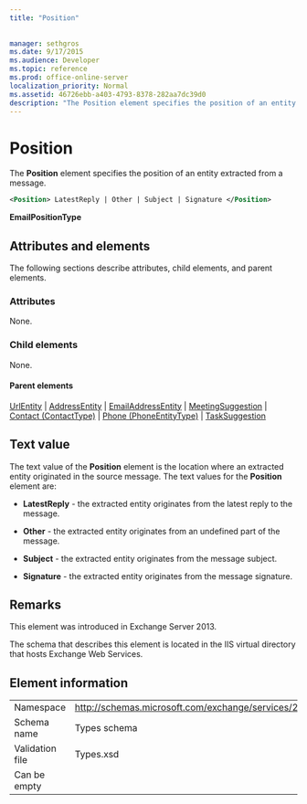 ```yaml
---
title: "Position"
 
 
manager: sethgros
ms.date: 9/17/2015
ms.audience: Developer
ms.topic: reference
ms.prod: office-online-server
localization_priority: Normal
ms.assetid: 46726ebb-a403-4793-8378-282aa7dc39d0
description: "The Position element specifies the position of an entity extracted from a message."
---
```


# Position

The **Position** element specifies the position of an entity extracted from a message. 
  
```XML
<Position> LatestReply | Other | Subject | Signature </Position>
```

 **EmailPositionType**
## Attributes and elements

The following sections describe attributes, child elements, and parent elements.
  
### Attributes

None.
  
### Child elements

None.
  
#### Parent elements

[UrlEntity](urlentity.md) | [AddressEntity](addressentity.md) | [EmailAddressEntity](emailaddressentity.md) | [MeetingSuggestion](meetingsuggestion.md) | [Contact (ContactType)](contact-contacttype.md) | [Phone (PhoneEntityType)](phone-phoneentitytype.md) | [TaskSuggestion](tasksuggestion.md)
  
## Text value

The text value of the **Position** element is the location where an extracted entity originated in the source message. The text values for the **Position** element are: 
  
- **LatestReply** - the extracted entity originates from the latest reply to the message. 
    
- **Other** - the extracted entity originates from an undefined part of the message. 
    
- **Subject** - the extracted entity originates from the message subject. 
    
- **Signature** - the extracted entity originates from the message signature. 
    
## Remarks

This element was introduced in Exchange Server 2013.
  
The schema that describes this element is located in the IIS virtual directory that hosts Exchange Web Services.
  
## Element information

|||
|:-----|:-----|
|Namespace  <br/> |http://schemas.microsoft.com/exchange/services/2006/types  <br/> |
|Schema name  <br/> |Types schema  <br/> |
|Validation file  <br/> |Types.xsd  <br/> |
|Can be empty  <br/> ||
   

